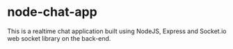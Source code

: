 # node-chat-app
This is a realtime chat application built using NodeJS, Express and Socket.io web socket library on the back-end.

[](http://i.imgur.com/1NIRbZU.png)
